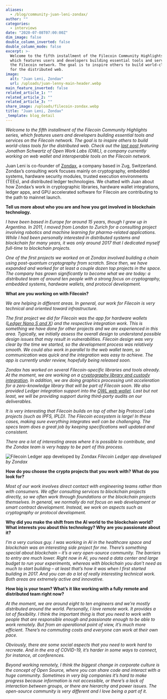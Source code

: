 ```yaml
---
aliases:
  - /blog/community-juan-leni-zondax/
author: ""
categories:
  - interviews
date: "2020-07-08T07:00:00Z"
dim_image: false
double_column_inverted: false
double_column_mode: false
excerpt: >-
  Welcome to the fifth installment of the Filecoin Community Highlights series,
  which features users and developers building essential tools and services on
  the Filecoin network. The goal is to inspire others to build world-class tools
  for the distributed web.
image:
  alt: "Juan Leni, Zondax"
  url: /uploads/juan-lenny-main-header.webp
main_feature_inverted: false
related_article_1: ""
related_article_2: ""
related_article_3: ""
share_image: /uploads/filecoin-zondax.webp
title: "Juan Leni, Zondax"
_template: blog_detail
---
```


_Welcome to the fifth installment of the Filecoin Community Highlights series, which features users and developers building essential tools and services on the Filecoin network. The goal is to inspire others to build world-class tools for the distributed web. Check out the_ [_last post_](https://filecoin.io/blog/community-jonathan-schwartz-owl/) _featuring Jonathan Schwartz of Open Work Labs (OWL), a company currently working on web wallet and interoperable tools on the Filecoin network._

Juan Leni is co-founder of [Zondax](https://zondax.ch/), a company based in Zug, Switzerland. Zondax’s consulting work focuses mainly on cryptography, embedded systems, hardware security modules, trusted execution environments (TEEs), and distributed ledger technologies. We chatted with Juan about how Zondax’s work in cryptographic libraries, hardware wallet integrations, ledger apps, and GPU accelerated software for Filecoin are contributing to the path to mainnet launch.

**Tell us more about who you are and how you got involved in blockchain technology.**

_I have been based in Europe for around 15 years, though I grew up in Argentina. In 2011, I moved from London to Zurich for a consulting project involving robotics and machine learning for pharma-related applications. While I had been personally interested in distributed systems and blockchain for many years, it was only around 2017 that I dedicated myself full-time to blockchain projects._

_One of the first projects we worked on at Zondax involved building a chain using post-quantum cryptography from scratch. Since then, we have expanded and worked for at least a couple dozen top projects in the space. The company has grown significantly to become what we are today: a distributed team of around ten people with a strong focus on cryptography, embedded systems, hardware wallets, and protocol development._

**What are you working on with Filecoin?**

_We are helping in different areas. In general, our work for Filecoin is very technical and oriented toward infrastructure._

_The first project we did for Filecoin was the app for hardware wallets (_[_Ledger Nano S and X_](https://github.com/Zondax/ledger-filecoin)_) and the respective integration work. This is something we have done for other projects and we are experienced in this area. Typically, we initially assess the overall design to understand possible design issues that may result in vulnerabilities. Filecoin design was very clear by the time we started, so the development process was relatively smooth. We could also work in parallel to the web wallet team, so communication was quick and the integration was easy to achieve. The app is currently under review, hopefully being released soon._

_Zondax has worked on several Filecoin-specific libraries and tools already. At the moment, we are working on a_ [_cryptography library and custody integration_](https://github.com/Zondax/filecoin-rs)_. In addition, we are doing graphics processing unit acceleration for a zero-knowledge library that will be part of Filecoin soon. We also provided Ledger integration support into the_ [_OWL web wallet_](https://github.com/openworklabs/filecoin-web-wallet)_. Last but not least, we will be providing support during third-party audits on our deliverables._

_It is very interesting that Filecoin builds on top of other big Protocol Labs projects (such as IPFS, IPLD). The Filecoin ecosystem is large! In these cases, making sure everything integrates well can be challenging. The specs team does a great job by keeping specifications well updated and consistent._

_There are a lot of interesting areas where it is possible to contribute, and the Zondax team is very happy to be part of this process._

![Filecoin Ledger app developed by Zondax](https://filecoin.io/vintage/images/blog/filecoin-ledger.jpg) _Filecoin Ledger app developed by Zondax_

**How do you choose the crypto projects that you work with? What do you look for?**

_Most of our work involves direct contact with engineering teams rather than with consumers. We offer consulting services to blockchain projects directly, so we often work through foundations or the blockchain projects themselves. In general, we normally do not focus on web development or smart contract development. Instead, we work on aspects such as cryptography or protocol development._

**Why did you make the shift from the AI world to the blockchain world? What interests you about this technology? Why are you passionate about it?**

_I’m a very curious guy. I was working in AI in the healthcare space and blockchain was an interesting side project for me. There’s something special about blockchain – it’s a very open-source community. The barriers to entry are much lower. Right now in AI, you need a data center and large budget to run your experiments, whereas with blockchain you don’t need as much to start building – at least that’s how it was when I first started building in 2017. And you can do a lot of really interesting technical work. Both areas are extremely active and innovative._

**How big is your team? What’s it like working with a fully remote and distributed team right now?**

_At the moment, we are around eight to ten engineers and we’re mostly distributed around the world. Personally, I love remote work. It provides a lot of flexibility. I think the important thing is that you need to work with people that are responsible enough and passionate enough to be able to work remotely. But from an operational point of view, it’s much more efficient. There’s no commuting costs and everyone can work at their own pace._

_Obviously, there are some social aspects that you need to work hard to recreate. And in the era of COVID-19, it’s harder in some ways to connect, for instance, at conferences._

_Beyond working remotely, I think the biggest change in corporate culture is the concept of Open Source, where you can share code and interact with a huge community. Sometimes in very big companies it’s hard to make progress because information is not accessible, or there’s a lack of interaction between groups, or there are hierarchy and power issues. The open-source community is very different and I love being a part of it._
